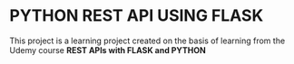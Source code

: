 # PYTHON REST API USING FLASK

This project is a learning project created on the basis of learning from the Udemy course **REST APIs with FLASK and PYTHON**

